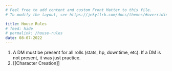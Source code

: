 ```yaml
---
# Feel free to add content and custom Front Matter to this file.
# To modify the layout, see https://jekyllrb.com/docs/themes/#overriding-theme-defaults

title: House Rules
# feed: hide
# permalink: /house-rules
date: 08-07-2022
---
```


1. A DM must be present for all rolls (stats, hp, downtime, etc). If a DM is not present, it was just practice.
2. [[Character Creation]]